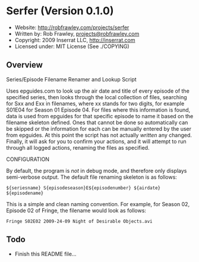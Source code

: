 # Serfer (Version 0.1.0)

* Website: http://robfrawley.com/projects/serfer
* Written by: Rob Frawley, projects@robfrawley.com
* Copyright: 2009 Inserrat LLC, http://inserrat.com
* Licensed under: MIT License (See ./COPYING)

## Overview
Series/Episode Filename Renamer and Lookup Script

Uses epguides.com to look up the air date and title of every episode of the 
specified series, then looks through the local collection of files, searching for Sxx and Exx in filenames, where xx stands for two digits, for example S01E04 for Season 01 Episode 04. For files where this information is found, data is used from epguides for that specific episode to name it based on the filename skeleton defined. Ones that cannot be done so automatically can be skipped or the information for each can be manually entered by the user from epguides. At this point the script has not actually *written* any changed. Finally, it will ask for you to confirm your actions, and it will attempt to run through all logged actions, renaming the files as specified.

CONFIGURATION

By default, the program is *not* in debug mode, and therefore only displays semi-verbose output. The default file renaming skeleton is as follows:
```
${seriesname} S{episodeseason}E${episodenumber} ${airdate} ${episodename}
```
This is a simple and clean naming convention. For example, for Season 02, Episode 02 of Fringe, the filename would look as follows: 
```
Fringe S02E02 2009-24-09 Night of Desirable Objects.avi
```

## Todo

* Finish this README file...
